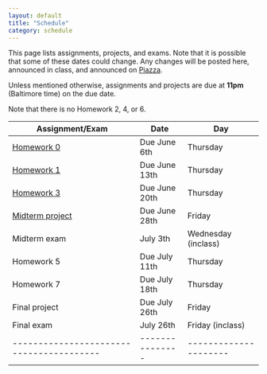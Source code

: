 ```yaml
---
layout: default
title: "Schedule"
category: schedule
---
```


This page lists assignments, projects, and exams. Note that it is possible that some
of these dates could change. Any changes will be posted here, announced in class,
and announced on [Piazza](https://piazza.com/jhu/summer2024/601220).

Unless mentioned otherwise, assignments and projects are due at **11pm** (Baltimore time)
on the due date.

Note that there is no Homework 2, 4, or 6.


| Assignment/Exam                        | Date          | Day                 |
|----------------------------------------|---------------|---------------------|
| [Homework 0](assign/hw0.html)          | Due June 6th  | Thursday            |
| [Homework 1](assign/hw1.html)          | Due June 13th | Thursday            |
| [Homework 3](assign/hw3.html)          | Due June 20th | Thursday            |
| [Midterm project](assign/midterm.html) | Due June 28th | Friday              |
| Midterm exam                           | July 3th      | Wednesday (inclass) |
| Homework 5                             | Due July 11th | Thursday            |
| Homework 7                             | Due July 18th | Thursday            |
| Final project                          | Due July 26th | Friday              |
| Final exam                             | July 26th     | Friday (inclass)    |
|----------------------------------------|---------------|---------------------|


